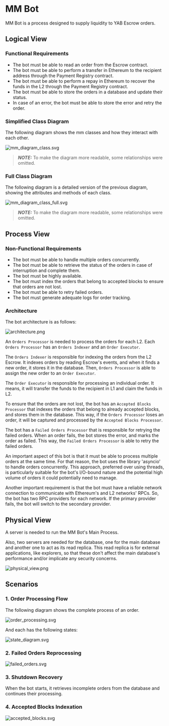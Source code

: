 # MM Bot
MM Bot is a process designed to supply liquidity to YAB Escrow orders.

## Logical View
### Functional Requirements
- The bot must be able to read an order from the Escrow contract.
- The bot must be able to perform a transfer in Ethereum to the recipient address through the Payment
Registry contract.
- The bot must be able to perform a repay in Ethereum to recover the funds in the L2 through the
Payment Registry contract.
- The bot must be able to store the orders in a database and update their status.
- In case of an error, the bot must be able to store the error and retry the order.

### Simplified Class Diagram
The following diagram shows the mm classes and how they interact with each other.

![mm_diagram_class.svg](images%2Fmm_diagram_class.svg)

> **_NOTE:_**  To make the diagram more readable, some relationships were omitted.

### Full Class Diagram
The following diagram is a detailed version of the previous diagram, 
showing the attributes and methods of each class.

![mm_diagram_class_full.svg](images%2Fmm_diagram_class_full.svg)

> **_NOTE:_**  To make the diagram more readable, some relationships were omitted.

## Process View
### Non-Functional Requirements
- The bot must be able to handle multiple orders concurrently.
- The bot must be able to retrieve the status of the orders in case of interruption and complete them.
- The bot must be highly available.
- The bot must index the orders that belong to accepted blocks to ensure that orders are not lost.
- The bot must be able to retry failed orders.
- The bot must generate adequate logs for order tracking.

### Architecture
The bot architecture is as follows:

![architecture.png](images/architecture.png)

An `Orders Processor`  is needed to process the orders for each L2.
Each `Orders Processor` has an `Orders Indexer` and an `Order Executor`.

The `Orders Indexer` is responsible for indexing the orders from the L2 Escrow. It indexes orders by reading Escrow's events, 
and when it finds a new order, it stores it in the database. Then, `Orders Processor` is able to assign the new order 
to an `Order Executor`.

The `Order Executor` is responsible for processing an individual order. It means, it will transfer the funds to the 
recipient in L1 and claim the funds in L2.

To ensure that the orders are not lost, the bot has an `Accepted Blocks Processor` that indexes the orders that belong
to already accepted blocks, and stores them in the database. This way, if the `Orders Processor` loses an order, it will be
captured and processed by the `Accepted Blocks Processor`.

The bot has a `Failed Orders Processor` that is responsible for retrying the failed orders. When an order fails, the bot
stores the error, and marks the order as failed. This way, the `Failed Orders Processor` is able to retry the failed orders.

An important aspect of this bot is that it must be able to process multiple orders at the same time.
For that reason, the bot uses the library 'asyncio' to handle orders concurrently. This approach, 
preferred over using threads, is particularly suitable for the bot's I/O-bound nature and the potential 
high volume of orders it could potentially need to manage.

Another important requirement is that the bot must have a reliable network connection to communicate
with Ethereum's and L2 networks' RPCs. So, the bot has two RPC providers for each network. If the primary
provider fails, the bot will switch to the secondary provider.

## Physical View
A server is needed to run the MM Bot's Main Process.

Also, two servers are needed for the database, one for the main database and another one to act as its read replica.
This read replica is for external applications, like explorers, so that these don't affect the main database's performance and/or implicate any security concerns.

![physical_view.png](images/physical_view.png)

## Scenarios
### 1. Order Processing Flow
The following diagram shows the complete process of an order.

![order_processing.svg](images%2Forder_processing.svg)

And each has the following states:

![state_diagram.svg](images%2Fstate_diagram.svg)

### 2. Failed Orders Reprocessing

![failed_orders.svg](images%2Ffailed_orders.svg)

### 3. Shutdown Recovery
When the bot starts, it retrieves incomplete orders from the database and continues their processing.

### 4. Accepted Blocks Indexation

![accepted_blocks.svg](images%2Faccepted_blocks.svg)

